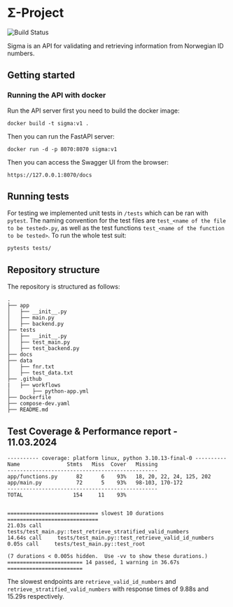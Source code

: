 # Σ-Project
![Build Status](https://github.com/phydev/sigma/actions/workflows/python-app.yml/badge.svg)

Sigma is an API for validating and retrieving information from Norwegian ID numbers.


## Getting started 


### Running the API with docker

Run the API server first you need to build the docker image:

```
docker build -t sigma:v1 .
```

Then you can run the FastAPI server:

```
docker run -d -p 8070:8070 sigma:v1
```

Then you can access the Swagger UI from the browser:

```
https://127.0.0.1:8070/docs
```


## Running tests

For testing we implemented unit tests in `/tests` which can be ran with `pytest`. The naming convention for the test files are `test_<name of the file to be tested>.py`, as well as the test functions `test_<name of the function to be tested>`. To run the whole test suit:

```
pytests tests/
```

## Repository structure

The repository is structured as follows:

```
.
├── app
│   ├── __init__.py
│   ├── main.py
│   ├── backend.py
├── tests
│   ├── __init__.py
│   ├── test_main.py
│   ├── test_backend.py
├── docs
├── data
│   ├── fnr.txt
│   ├── test_data.txt
├── .github
|   ├── workflows
│       ├── python-app.yml 
├── Dockerfile
├── compose-dev.yaml
├── README.md
```

## Test Coverage & Performance report - 11.03.2024

```
---------- coverage: platform linux, python 3.10.13-final-0 ----------
Name               Stmts   Miss  Cover   Missing
------------------------------------------------
app/functions.py      82      6    93%   18, 20, 22, 24, 125, 202
app/main.py           72      5    93%   98-103, 170-172
------------------------------------------------
TOTAL                154     11    93%


============================= slowest 10 durations =============================
21.03s call     tests/test_main.py::test_retrieve_stratified_valid_numbers
14.64s call     tests/test_main.py::test_retrieve_valid_id_numbers
0.05s call     tests/test_main.py::test_root

(7 durations < 0.005s hidden.  Use -vv to show these durations.)
======================== 14 passed, 1 warning in 36.67s ========================
```

The slowest endpoints are `retrieve_valid_id_numbers` and `retrieve_stratified_valid_numbers` with response times of 9.88s and 15.29s respectively.